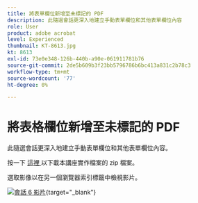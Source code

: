 ```yaml
---
title: 將表單欄位新增至未標記的 PDF
description: 此隨選會話更深入地建立手動表單欄位和其他表單欄位內容
role: User
product: adobe acrobat
level: Experienced
thumbnail: KT-8613.jpg
kt: 8613
exl-id: 73e0e348-126b-440b-a90e-061911781b76
source-git-commit: 2de5b609b3f23bb5796786b6bc413a831c2b78c3
workflow-type: tm+mt
source-wordcount: '77'
ht-degree: 0%

---
```


# 將表格欄位新增至未標記的 PDF

此隨選會話更深入地建立手動表單欄位和其他表單欄位內容。

按一下 [ 這裡 ](../assets/accessibilitysession6.zip) 以下載本講座實作檔案的 zip 檔案。

選取影像以在另一個瀏覽器索引標籤中檢視影片。

[![會話 6 影片](../assets/Accessibilitysession6_YT.png)](https://youtu.be/xh4pJQiY0nw){target="_blank"}
